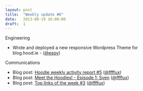 ```yaml
---
layout: post
title:  "Weekly update #6"
date:   2013-08-19 16:00:00
draft:  1
---
```


Engineering

* Wrote and deployed a new responsive Wordpress Theme for blog.hood.ie - ([@espy](https://github.com/espy/))

Communications

* Blog post: [Hoodie weekly activity report #5](http://blog.hood.ie/2013/08/hoodie-weekly-activity-report-5/)  ([@ffffux](https://github.com/ffffux))
* Blog post: [Meet the Hoodies! - Episode 1: Sven](http://blog.hood.ie/2013/08/meet-the-hoodies-episode-1-sven/)  ([@ffffux](https://github.com/ffffux))
* Blog post: [Top links of the week #3](http://blog.hood.ie/2013/08/tgif-our-top-links-of-the-week-3-controlling-your-data-olympic-games-lean-in-kids-feat-computers-and-learnings-from-sopa/)  ([@ffffux](https://github.com/ffffux))
